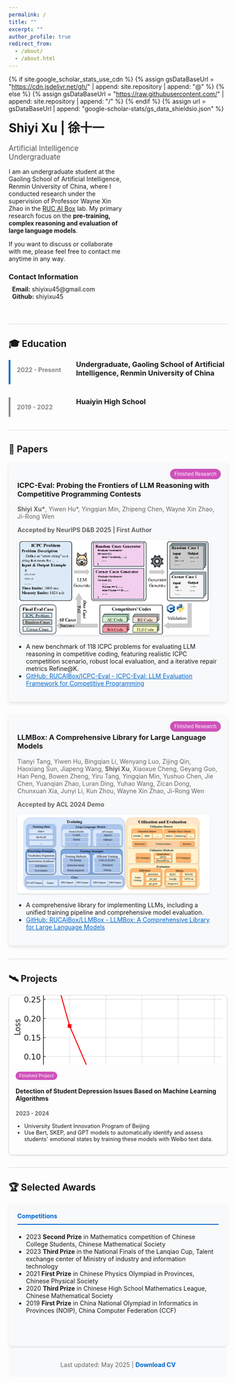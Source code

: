 ```yaml
---
permalink: /
title: ""
excerpt: ""
author_profile: true
redirect_from: 
  - /about/
  - /about.html
---
```


{% if site.google_scholar_stats_use_cdn %}
{% assign gsDataBaseUrl = "https://cdn.jsdelivr.net/gh/" | append: site.repository | append: "@" %}
{% else %}
{% assign gsDataBaseUrl = "https://raw.githubusercontent.com/" | append: site.repository | append: "/" %}
{% endif %}
{% assign url = gsDataBaseUrl | append: "google-scholar-stats/gs_data_shieldsio.json" %}



<span class='anchor' id='about-me'></span>

<div class="profile-container" style="display: flex; align-items: flex-start; margin-bottom: 40px;">   <div class="profile-content" style="flex: 1;">     <h1 style="margin-top: 0;">Shiyi Xu | 徐十一</h1>     <p style="font-size: 1.2em; color: #555; margin-bottom: 15px;">Artificial Intelligence Undergraduate</p>     <p>I am an undergraduate student at the Gaoling School of Artificial Intelligence, Renmin University of China, where I conducted research under the supervision of Professor Wayne Xin Zhao in the <a href="http://aibox.ruc.edu.cn/" target="_blank">RUC AI Box</a> lab. My primary research focus on the <strong>pre-training, complex reasoning and evaluation of large language models</strong>.</p>     <p>If you want to discuss or collaborate with me, please feel free to contact me anytime in any way.</p>


<div style="margin-top: 20px;">
  <h3 style="margin-bottom: 10px;">Contact Information</h3>
  <ul style="list-style-type: none; padding-left: 0; margin-top: 0;">
    <li><i class="fas fa-envelope" style="margin-right: 8px; color: #0066cc;"></i><strong>Email:</strong> shiyixu45@gmail.com</li>
    <li><i class="fab fa-github" style="margin-right: 8px; color: #0066cc;"></i><strong>Github:</strong> shiyixu45</li>
  </ul>
</div>


  </div>  <div class="profile-image" style="flex: 0 0 200px; margin-left: 40px;">    <!-- Profile photo placeholder -->    <!-- <img src="images/profile.jpg" alt="Shiyi Xu" style="width: 100%; border-radius: 50%; border: 3px solid #0066cc;"> -->  </div> </div> <div class="section-divider" style="border-top: 2px solid #eaeaea; margin: 30px 0;"></div>

<span class='anchor' id='education'></span>
## 🎓 Education



<div class="education-container">
  <div class="education-item" style="display: flex; margin-bottom: 30px; border-left: 4px solid #0066cc; padding-left: 15px;">
    <div style="flex: 1; margin-right: 20px;">
      <p style="font-weight: bold; color: #888;">2022 - Present</p>
    </div>
    <div style="flex: 3;">
      <h3 style="margin-top: 0;">Undergraduate, Gaoling School of Artificial Intelligence, Renmin University of China</h3>
    </div>
  </div>
  <div class="education-item" style="display: flex; margin-bottom: 30px; border-left: 4px solid #888; padding-left: 15px;">
    <div style="flex: 1; margin-right: 20px;">
      <p style="font-weight: bold; color: #888;">2019 - 2022</p>
    </div>
    <div style="flex: 3;">
      <h3 style="margin-top: 0;">Huaiyin High School</h3>
    </div>
  </div>
</div>
<div class="section-divider" style="border-top: 2px solid #eaeaea; margin: 30px 0;"></div>

<span class='anchor' id='papers'></span>
## 🔬 Papers

<div class="research-container">

  <!-- Current Research -->
  <!-- <div class="research-item" style="margin-bottom: 30px; border-radius: 8px; overflow: hidden; box-shadow: 0 4px 8px rgba(0,0,0,0.1);">
    <div style="background-color: #f8f9fa; padding: 20px; position: relative;">
      <span style="position: absolute; top: 15px; right: 15px; background-color: #ff6b6b; color: white; padding: 5px 10px; border-radius: 15px; font-size: 0.8em;">Current Research</span>
      <h3>AMS Data Synthesis Technology Based on Autoregressive Architecture</h3>
      <p style="color: #666;"><strong>2025.04 - Present</strong></p>
      <div style="display: flex; flex-wrap: wrap; margin-top: 15px; align-items: center;">
        <div style="flex: 1; min-width: 200px; margin-right: 20px; margin-bottom: 15px;">
          <img src="images/autoregressive.png" alt="Autoregressive graph generation" style="width: 100%; border-radius: 5px; box-shadow: 0 2px 4px rgba(0,0,0,0.1);">
        </div>
        <div style="flex: 2; min-width: 300px;">
          <ul style="padding-left: 20px; margin-top: 0;">
            <li>Researching autoregressive architecture-based circuit graph generation methods to address AMS circuit data scarcity</li>
            <li>Developing techniques to automatically generate circuit topologies that comply with design specifications</li>
            <li>Applied for Beijing Natural Science Foundation (Undergraduate "Qiyan" Program)</li>
          </ul>
        </div>
      </div>
    </div>
  </div> -->

  <!-- Ongoing Research -->
  <!-- <div class="research-item" style="margin-bottom: 30px; border-radius: 8px; overflow: hidden; box-shadow: 0 4px 8px rgba(0,0,0,0.1);">
    <div style="background-color: #f8f9fa; padding: 20px; position: relative;">
      <span style="position: absolute; top: 15px; right: 15px; background-color: #4dabf7; color: white; padding: 5px 10px; border-radius: 15px; font-size: 0.8em;">Ongoing Research</span>
      <h3>Transferable Parasitic Estimation via Graph Contrastive Learning and Label Rebalancing in AMS Circuits</h3>
      <p style="color: #666;"><strong>2025.01 - 2025.04</strong></p>
      <div style="display: flex; flex-wrap: wrap; margin-top: 15px; align-items: center;">
        <div style="flex: 1; min-width: 200px; margin-right: 20px; margin-bottom: 15px;">
          <img src="images/fig-workflow.png" alt="Circuit GCL" style="width: 100%; border-radius: 5px; box-shadow: 0 2px 4px rgba(0,0,0,0.1);">
        </div>
        <div style="flex: 2; min-width: 300px;">
          <ul style="padding-left: 20px; margin-top: 0;">
            <li>Researched parasitic parameter extraction algorithms for analog/mixed-signal circuits</li>
            <li>Explored knowledge transfer challenges across different circuit types using graph contrastive learning and balanced loss functions</li>
            <li>Submitted research as first student author to ICCAD 2025</li>
            <li><a href="https://github.com/ShenShan123/CircuitGCL" style="color: #0066cc;">GitHub: ShenShan123/CircuitGCL - Initial version of CircuitGCL</a></li>
          </ul>
        </div>
      </div>
    </div>
  </div> -->

  <!-- International Exchange -->
  <div class="research-item" style="margin-bottom: 30px; border-radius: 8px; overflow: hidden; box-shadow: 0 4px 8px rgba(0,0,0,0.1);">
    <div style="background-color: #f8f9fa; padding: 20px; position: relative;">
      <span style="position: absolute; top: 15px; right: 15px; background-color:rgb(207, 81, 186); color: white; padding: 5px 10px; border-radius: 15px; font-size: 0.8em;">Finished Research</span>
      <h3>ICPC-Eval: Probing the Frontiers of LLM Reasoning with Competitive Programming Contests</h3>
      <p style="color: #666;"><strong>Shiyi Xu*</strong>, Yiwen Hu*, Yingqian Min, Zhipeng Chen, Wayne Xin Zhao, Ji-Rong Wen</p>
      <p style="color: #666;"><strong>Accepted by NeurIPS D&B 2025 | First Author</strong></p>
      <div style="display: flex; flex-wrap: wrap; margin-top: 15px; align-items: center;">
        <div style="flex: 1; min-width: 200px; margin-right: 20px; margin-bottom: 15px;">
          <img src="images\ICPC-Eval.png" alt="ICPC-Eval" style="width: 100%; border-radius: 5px; box-shadow: 0 2px 4px rgba(0,0,0,0.1);">
        </div>
        <div style="flex: 2; min-width: 300px;">
          <ul style="padding-left: 20px; margin-top: 0;">
            <li>A new benchmark of 118 ICPC problems for evaluating LLM reasoning in competitive coding, featuring realistic ICPC competition scenario, robust local evaluation, and a iterative repair metrics Refine@K.</li>
            <!-- <li>Proposed a novel evaluation metric, <strong>Refine@K</strong>, to measure a model's ability to iteratively repair code based on execution feedback, better simulating realistic problem-solving scenarios.</li>
            <li>Designed a robust pipeline that leverages LLMs to automatically synthesize diverse and challenging test cases, enabling efficient and accessible local evaluation.</li> -->
            <li><a href="https://github.com/RUCAIBox/ICPC-Eval" style="color: #0066cc;">GitHub: RUCAIBox/ICPC-Eval - ICPC-Eval: LLM Evaluation Framework for Competitive Programming</a></li>
          </ul>
        </div>
      </div>
    </div>
  </div>

  <!-- Open Source -->
  <div class="research-item" style="margin-bottom: 30px; border-radius: 8px; overflow: hidden; box-shadow: 0 4px 8px rgba(0,0,0,0.1);">
    <div style="background-color: #f8f9fa; padding: 20px; position: relative;">
      <!-- <span style="position: absolute; top: 15px; right: 15px; background-color: #fcc419; color: white; padding: 5px 10px; border-radius: 15px; font-size: 0.8em;">Open Source</span> -->
      <span style="position: absolute; top: 15px; right: 15px; background-color: rgb(207, 81, 186); color: white; padding: 5px 10px; border-radius: 15px; font-size: 0.8em;">Finished Research</span>
      <h3>LLMBox: A Comprehensive Library for Large Language Models</h3>
      <p style="color: #666;">Tianyi Tang, Yiwen Hu, Bingqian Li, Wenyang Luo, Zijing Qin, Haoxiang Sun, Jiapeng Wang, <strong>Shiyi Xu</strong>, Xiaoxue Cheng, Geyang Guo, Han Peng, Bowen Zheng, Yiru Tang, Yingqian Min, Yushuo Chen, Jie Chen, Yuanqian Zhao, Luran Ding, Yuhao Wang, Zican Dong, Chunxuan Xia, Junyi Li, Kun Zhou, Wayne Xin Zhao, Ji-Rong Wen</p>
      <p style="color: #666;"><strong>Accepted by ACL 2024 Demo</strong></p>
      <div style="display: flex; flex-wrap: wrap; margin-top: 15px; align-items: center;">
        <div style="flex: 1; min-width: 200px; margin-right: 20px; margin-bottom: 15px;">
          <img src="images/LLMBox.png" alt="LLMBox" style="width: 100%; border-radius: 5px; box-shadow: 0 2px 4px rgba(0,0,0,0.1);">
        </div>
        <div style="flex: 2; min-width: 300px;">
          <ul style="padding-left: 20px; margin-top: 0;">
            <li>A comprehensive library for implementing LLMs, including a unified training pipeline and comprehensive model evaluation.</li>
            <li><a href="https://github.com/RUCAIBox/LLMBox" style="color: #0066cc;">GitHub: RUCAIBox/LLMBox - LLMBox: A Comprehensive Library for Large Language Models</a></li>
          </ul>
        </div>
      </div>
    </div>
  </div>

</div>

<div class="section-divider" style="border-top: 2px solid #eaeaea; margin: 30px 0;"></div>

<span class='anchor' id='projects'></span>
## 🛰️ Projects

<div class="projects-container" style="display: grid; grid-template-columns: repeat(auto-fill, minmax(300px, 1fr)); gap: 20px; margin-bottom: 30px;">
    <!-- Project 1 -->
    <div class="project-card" style="border: 1px solid #ddd; border-radius: 8px; overflow: hidden; box-shadow: 0 2px 4px rgba(0,0,0,0.1); height: 100%; display: flex; flex-direction: column;">
        <div style="height: 160px; overflow: hidden;">
            <img src="images/Depression.png" alt="Depression" style="width: 100%; height: 100%; object-fit: cover;">
        </div>
        <div style="padding: 15px; flex-grow: 1; display: flex; flex-direction: column;">
            <div>
                <span style="background-color: rgb(207, 81, 186); color: white; padding: 3px 8px; border-radius: 12px; font-size: 0.75em;">Finished Project</span>
                <h4>Detection of Student Depression Issues Based on Machine Learning Algorithms</h4>
                <p style="color: #666; font-size: 0.9em;"><strong>2023 - 2024</strong></p>
            </div>
            <ul style="font-size: 0.9em; padding-left: 20px; margin-top: auto;">
                <li>University Student Innovation Program of Beijing</li>
                <li>Use Bert, SKEP, and GPT models to automatically identify and assess students' emotional states by training these models with Weibo text data.</li>
            </ul>
        </div>
    </div>
    <!-- Project 2 -->
    <!-- <div class="project-card" style="border: 1px solid #ddd; border-radius: 8px; overflow: hidden; box-shadow: 0 2px 4px rgba(0,0,0,0.1); height: 100%; display: flex; flex-direction: column;">
        <div style="height: 160px; overflow: hidden;">
            <img src="images/rsop.png" alt="Optical" style="width: 100%; height: 100%; object-fit: cover;">
        </div>
        <div style="padding: 15px; flex-grow: 1; display: flex; flex-direction: column;">
            <div>
                <span style="background-color: #339af0; color: white; padding: 3px 8px; border-radius: 12px; font-size: 0.75em;">Optical Communications</span>
                <h4>Characterization of Polarization Damage in Optical Fiber Communication Systems</h4>
                <p style="color: #666; font-size: 0.9em;"><strong>2023.10 - 2024.03</strong></p>
            </div>
            <ul style="font-size: 0.9em; padding-left: 20px; margin-top: auto;">
                <li>Proposed 3D Stokes space method for polarization compensation</li>
                <li>Improved OSNR margin through novel coding techniques</li>
                <li>Developed three-parameter RSOP equalization method</li>
            </ul>
        </div>
    </div> -->
    <!-- Project 3 -->
    <!-- <div class="project-card" style="border: 1px solid #ddd; border-radius: 8px; overflow: hidden; box-shadow: 0 2px 4px rgba(0,0,0,0.1); height: 100%; display: flex; flex-direction: column;">
        <div style="height: 160px; overflow: hidden;">
            <img src="images/IIOT.png" alt="Industrial IoT" style="width: 100%; height: 100%; object-fit: cover;">
        </div>
        <div style="padding: 15px; flex-grow: 1; display: flex; flex-direction: column;">
            <div>
                <span style="background-color: #8e44ad; color: white; padding: 3px 8px; border-radius: 12px; font-size: 0.75em;">Industrial IoT</span>
                <h4>Confidence Reachable Set Estimation in Industrial IoT</h4>
                <p style="color: #666; font-size: 0.9em;"><strong>2023.06 - 2023.09</strong></p>
            </div>
            <ul style="font-size: 0.9em; padding-left: 20px; margin-top: auto;">
                <li>Participated in National Youth Science Foundation project</li>
                <li>Designed water quality prediction algorithms</li>
                <li>Implemented Set-Propagation strategies</li>
            </ul>
        </div>
    </div> -->
</div>
<div class="section-divider" style="border-top: 2px solid #eaeaea; margin: 30px 0;"></div>

<span class='anchor' id='awards'></span>
## 🏆 Selected Awards

<div class="awards-container" style="display: grid; grid-template-columns: repeat(auto-fit, minmax(300px, 1fr)); gap: 20px; margin-bottom: 30px;">
  <div class="awards-card" style="background-color: #f8f9fa; border-radius: 8px; padding: 20px; box-shadow: 0 2px 4px rgba(0,0,0,0.1); height: 100%;">
    <h4 style="color: #0066cc; margin-top: 0; border-bottom: 2px solid #0066cc; padding-bottom: 10px;">Competitions</h4>
    <ul style="padding-left: 20px;">
    <li> 2023 <strong>Second Prize</strong> in Mathematics competition of Chinese College Students, Chinese Mathematical Society</li>
    <li> 2023 <strong>Third Prize</strong> in the National Finals of the Lanqiao Cup, Talent exchange center of Ministry of industry and information technology</li>
    <li> 2021 <strong>First Prize</strong> in Chinese Physics Olympiad in Provinces, Chinese Physical Society</li>
    <li> 2020 <strong>Third Prize</strong> in Chinese High School Mathematics League, Chinese Mathematical Society</li>
    <li>2019 <strong>First Prize</strong> in China National Olympiad in Informatics in Provinces (NOIP), China Computer Federation (CCF)</li>
      <!-- <li>National College Student Mathematics Competition</li>
      <li>National Electronic Design Competition</li>
      <li>National College English Competition</li> -->
    </ul>
  </div>
  <!-- <div class="awards-card" style="background-color: #f8f9fa; border-radius: 8px; padding: 20px; box-shadow: 0 2px 4px rgba(0,0,0,0.1); height: 100%;">
    <h4 style="color: #0066cc; margin-top: 0; border-bottom: 2px solid #0066cc; padding-bottom: 10px;">Scholarships & Honors</h4>
    <ul style="padding-left: 20px;">
      <li><strong style="color: red;">Beijing Natural Science Foundation Recipient</strong><br>("Qiyan" Program for Undergraduates)</li>
      <li>Industrial and Commercial Bank of China Scholarship</li>
      <li>University Scholarships</li>
      <li>Outstanding Student Award</li>
    </ul>
  </div> -->
</div>
<div style="text-align: center; margin-top: 40px; margin-bottom: 30px; padding: 20px; background-color: #f8f9fa; border-radius: 8px;">
  <p style="margin-bottom: 0; color: #666;">Last updated: May 2025 | <a href="assets/downloads/ShiyiXu_CV.pdf" style="color: #0066cc; text-decoration: none; font-weight: bold;">Download CV</a></p>
</div>

